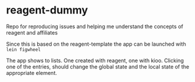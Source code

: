 # reagent-dummy
Repo for reproducing issues and helping me understand the concepts of reagent and affiliates

Since this is based on the reagent-template the app can be launched with
`lein figwheel`

The app shows to lists. One created with reagent, one with kioo. Clicking one of the entries, should change the global state and the local state of the appropriate element.
